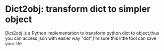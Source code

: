 # Dict2obj: transform dict to simpler object

Dict2obj is a Python implementation to transform python dict to object,thus you 
can access json with easier way "dot",I'm sure this little tool can save your life
